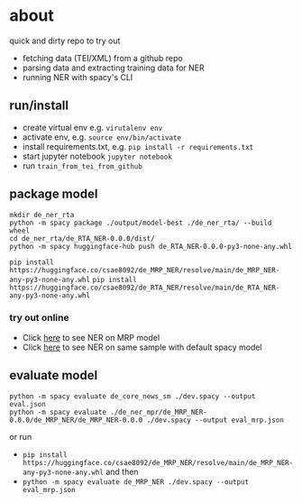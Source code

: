 # about

quick and dirty repo to try out
* fetching data (TEI/XML) from a github repo
* parsing data and extracting training data for NER
* running NER with spacy's CLI


## run/install

* create virtual env e.g. `virutalenv env`
* activate env, e.g. `source env/bin/activate` 
* install requirements.txt, e.g. `pip install -r requirements.txt`
* start jupyter notebook `jupyter notebook` 
* run `train_from_tei_from_github`


## package model

```shell
mkdir de_ner_rta
python -m spacy package ./output/model-best ./de_ner_rta/ --build wheel
cd de_ner_rta/de_RTA_NER-0.0.0/dist/
python -m spacy huggingface-hub push de_RTA_NER-0.0.0-py3-none-any.whl
```

`pip install https://huggingface.co/csae8092/de_MRP_NER/resolve/main/de_MRP_NER-any-py3-none-any.whl`
`pip install https://huggingface.co/csae8092/de_RTA_NER/resolve/main/de_RTA_NER-any-py3-none-any.whl`

### try out online

* Click [here](https://huggingface.co/csae8092/de_MRP_NER?text=Wie+es+aber%2C+nachdem+ungeachtet+diese+Berechnung+damals+schon+bekannt+gewesen+sei%2C+doch+nur+376.754+fr.+in+Anspruch+genommen+worden+seien%2C+noch+m%C3%B6glich+sein+sollte%2C+hinterher+noch+um+43.154+fr.+an+ordentlichem+Bedarf+mehr+durchzusetzen%2C+sei+durchaus+nicht+abzusehen%2C+und+Referent+hielt+daher+den+Antrag+der+Hofkanzlei+schon+aus+diesem+Grunde+f%C3%BCr+unausf%C3%BChrbar.) to see NER on MRP model
* Click [here](https://huggingface.co/spacy/de_core_news_md?text=Wie+es+aber%2C+nachdem+ungeachtet+diese+Berechnung+damals+schon+bekannt+gewesen+sei%2C+doch+nur+376.754+fr.+in+Anspruch+genommen+worden+seien%2C+noch+m%C3%B6glich+sein+sollte%2C+hinterher+noch+um+43.154+fr.+an+ordentlichem+Bedarf+mehr+durchzusetzen%2C+sei+durchaus+nicht+abzusehen%2C+und+Referent+hielt+daher+den+Antrag+der+Hofkanzlei+schon+aus+diesem+Grunde+f%C3%BCr+unausf%C3%BChrbar.) to see NER on same sample with default spacy model


## evaluate model

```shell
python -m spacy evaluate de_core_news_sm ./dev.spacy --output eval.json
python -m spacy evaluate ./de_ner_mpr/de_MRP_NER-0.0.0/de_MRP_NER/de_MRP_NER-0.0.0 ./dev.spacy --output eval_mrp.json
```

or run 
* `pip install https://huggingface.co/csae8092/de_MRP_NER/resolve/main/de_MRP_NER-any-py3-none-any.whl` and then
* `python -m spacy evaluate de_MRP_NER ./dev.spacy --output eval_mrp.json`
